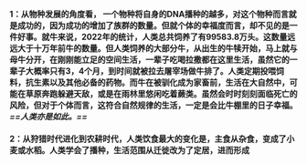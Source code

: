 #### 1：从物种发展的角度看， 一个物种将自身的DNA播种的越多，对这个物种而言就是成功的，因为成功的增加了族群的数量。但就个体的幸福度而言，却不见的是一件好事。就牛来说，2022年的统计，人类总共饲养了有99583.8万头。这数量远远大于十万年前牛的数量。但人类饲养的大部分牛，从出生的牛犊开始，马上就与母牛分开，在刚刚能立足的空间生活，一辈子吃喝拉撒都在这里生活，虽然它的一辈子大概率只有3，4个月，到时间就被拉去屠宰场做牛排了。人类定期投喂饲料，抗生素以及其他必备的药物。而牛在被驯化成为家畜前，生活在大自然中，可能在草原奔跑躲避天敌，或是在雨林里悠闲吃着蕨类。虽然会时时刻刻面临死亡的风险，但对于个体而言，这符合自然规律的生活，一定是会比牛棚里的日子幸福。*==人类亦是如此。==*
#### 2：从狩猎时代进化到农耕时代，人类饮食最大的变化是，主食从杂食，变成了小麦或水稻。人类学会了播种，生活范围从迁徙改为了定居，进而形成